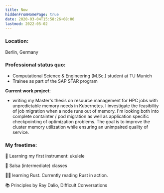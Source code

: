 ```yaml
---
title: Now
hiddenFromHomePage: true
date: 2020-03-04T15:58:26+08:00
lastmod: 2022-05-02
---
```


### Location:

Berlin, Germany

<!-- {{< callout emoji="💯" text="This is the text that will show up in the callout. It can be as long as you like, but only one paragraph." >}} -->

### Professional status quo:

- Computational Science & Engineering (M.Sc.) student at TU Munich
- Trainee as part of the SAP STAR program

**Current work project**:
- writing my Master's thesis on resource management for HPC jobs with unpredictable memory needs in Kubernetes. I investigate the feasibility of job migration when a node runs out of memory. I'm looking both into complete containter / pod migration as well as application specific checkpointing of optimization problems.
The goal is to improve the cluster memory utilization while ensuring an unimpaired quality of service.

 <!--
- working on the Open-Source project [Kyma](https://github.com/kyma-project) of SAP for easily deploying cloud-native applications with Kubernetes. I'm part of the Observability team and involved in the CLI development (Golang). -->

### My freetime:

<!-- 👨‍💻 climbing up the [Clean Code](https://clean-code-developer.com/) grades (currently yellow): *focus on testing and test-driven development at the moment* -->

<!-- 👨‍💻 building [personal search engine](https://devpost.com/software/gerstler) to gather results from all sources in one place -->

<!-- 🏊‍♂️ learning freestroke -->

<!-- ☁️ prepare for [CKAD](https://www.cncf.io/certification/ckad/) exam (Kubernetes) -->

🎸 Learning my first instrument: ukulele

🕺 Salsa (intermediate) classes


<!--🥷 become a keyboard shortcut ninja with [Keycombiner](https://keycombiner.com/) and practicing VIM -->

👨‍💻 learning Rust. Currently reading Rust in action.

📚 Principles by Ray Dalio, Difficult Conversations


<!--😁 [Coursera: Well-being course](https://www.coursera.org/learn/the-science-of-well-being/home/welcome) -->

<!-- ⌨️ learn shortcuts of VS code with [Keycombiner](https://keycombiner.com/) -->

<!-- 🧘 meditate and practicing [Wim Hof breathing](https://www.wimhofmethod.com/practice-the-method) -->

<!-- 🀄️ practice Chinese with [GuShiFM](https://storyfm.cn/) -->

<!-- ↗️ experimenting with tools for self-improvement (second brain) -->
